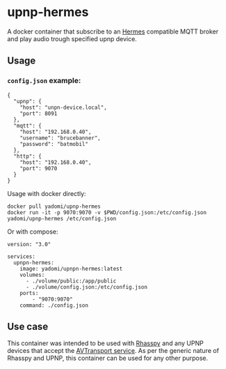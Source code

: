 # upnp-hermes

A docker container that subscribe to an [Hermes](https://docs.snips.ai/reference/hermes#playing-a-wav-sound) compatible MQTT broker and play audio trough specified upnp device.

## Usage

### `config.json` example:

```
{
  "upnp": {
    "host": "unpn-device.local",
    "port": 8091
  },
  "mqtt": {
    "host": "192.168.0.40",
    "username": "brucebanner",
    "password": "batmobil"
  },
  "http": {
    "host": "192.168.0.40",
    "port": 9070
  }
}

```

Usage with docker directly:

```
docker pull yadomi/upnp-hermes
docker run -it -p 9070:9070 -v $PWD/config.json:/etc/config.json yadomi/upnp-hermes /etc/config.json
```

Or with compose:

```
version: "3.0"

services:
  upnpn-hermes:
    image: yadomi/upnpn-hermes:latest
    volumes:
      - ./volume/public:/app/public
      - ./volume/config.json:/etc/config.json
    ports:
        - "9070:9070"
    command: ./config.json
```

## Use case

This container was intended to be used with [Rhasspy](https://rhasspy.readthedocs.io/en/latest/services/) and any UPNP devices that accept the [AVTransport service](http://www.upnp.org/specs/av/UPnP-av-AVTransport-v3-Service-20101231.pdf). As per the generic nature of Rhasspy and UPNP, this container can be used for any other purpose.


